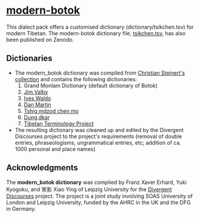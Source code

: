 # [modern-botok](https://github.com/Divergent-Discourses/modern-botok)
This dialect pack offers a customised dictionary (dictionary/tsikchen.tsv) for modern Tibetan. The modern-botok dictionary file, [tsikchen.tsv](https://zenodo.org/records/14034747), has also been published on Zenodo.

## Dictionaries 
- The modern_botok dictionary was compiled from [Christian Steinert's collection](https://github.com/christiansteinert/tibetan-dictionary/tree/master/_input/dictionaries/public) and contains the following dictionaries: 
  1. Grand Monlam Dictionary (default dictionary of Botok)
  2. [Jim Valby](https://github.com/christiansteinert/tibetan-dictionary/blob/master/_input/dictionaries/public/07-JimValby)
  2. [Ives Waldo](https://github.com/christiansteinert/tibetan-dictionary/blob/master/_input/dictionaries/public/08-IvesWaldo)
  3. [Dan Martin](https://github.com/christiansteinert/tibetan-dictionary/blob/master/_input/dictionaries/public/09-DanMartin)
  4. [Tshig mdzod chen mo](https://github.com/christiansteinert/tibetan-dictionary/blob/master/_input/dictionaries/public/25-tshig-mdzod-chen-mo-Tib)
  5. [Dung dkar](https://github.com/christiansteinert/tibetan-dictionary/blob/master/_input/dictionaries/public/34-dung-dkar-tshig-mdzod-chen-mo-Tib)
  6. [Tibetan Terminology Project](https://github.com/christiansteinert/tibetan-dictionary/blob/master/_input/dictionaries/public/48-TibTermProject)
- The resulting dictionary was cleaned up and edited by the Divergent Discourses project to the project's requirements (removal of double entries, phraseologisms, ungrammatical entries, etc; addition of ca. 1000 personal and place names)

## Acknowledgments 
The **modern_botok dictionary** was complied by Franz Xaver Erhard, Yuki Kyogoku, and 笑影 Xiao Ying of Leipzig University for the [Divergent Discourses](https://github.com/Divergent-Discourses/) project. The project is a joint study involving SOAS University of London and Leipzig University, funded by the AHRC in the UK and the DFG in Germany.
